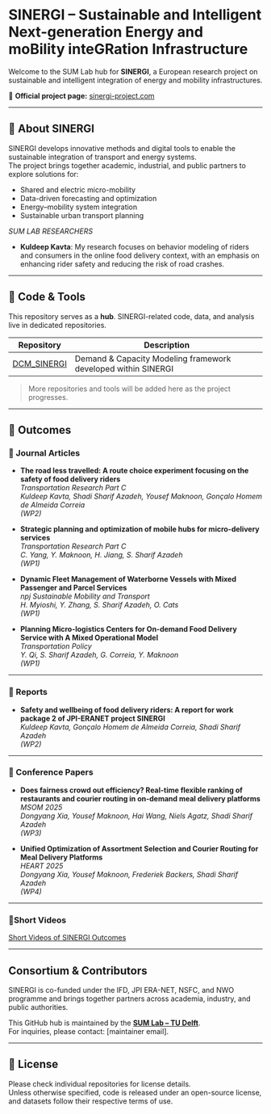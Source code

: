 # SINERGI – Sustainable and Intelligent Next-generation Energy and moBility inteGRation Infrastructure

Welcome to the SUM Lab hub for **SINERGI**, a European research project on sustainable and intelligent integration of energy and mobility infrastructures.

🔗 **Official project page:** [sinergi-project.com](https://sinergi-project.com/)

---

## 🎯 About SINERGI
SINERGI develops innovative methods and digital tools to enable the sustainable integration of transport and energy systems.  
The project brings together academic, industrial, and public partners to explore solutions for:
- Shared and electric micro-mobility
- Data-driven forecasting and optimization
- Energy–mobility system integration
- Sustainable urban transport planning

*SUM LAB RESEARCHERS*

- **Kuldeep Kavta**: My research focuses on behavior modeling of riders and consumers in the online food delivery context, with an emphasis on enhancing rider safety and reducing the risk of road crashes.

---

## 📂 Code & Tools

This repository serves as a **hub**. SINERGI-related code, data, and analysis live in dedicated repositories.  

| Repository | Description |
|------------|-------------|
| [DCM_SINERGI](https://github.com/SUM-Lab-CiTG-TUDelft/DCM_SINERGI) | Demand & Capacity Modeling framework developed within SINERGI |

> More repositories and tools will be added here as the project progresses.

---

## 📑 Outcomes

### 📘 Journal Articles
- **The road less travelled: A route choice experiment focusing on the safety of food delivery riders**  
  *Transportation Research Part C*  
  *Kuldeep Kavta, Shadi Sharif Azadeh, Yousef Maknoon, Gonçalo Homem de Almeida Correia*  
  *(WP2)*  

- **Strategic planning and optimization of mobile hubs for micro-delivery services**  
  *Transportation Research Part C*  
  *C. Yang, Y. Maknoon, H. Jiang, S. Sharif Azadeh*  
  *(WP1)*  

- **Dynamic Fleet Management of Waterborne Vessels with Mixed Passenger and Parcel Services**  
  *npj Sustainable Mobility and Transport*  
  *H. Myioshi, Y. Zhang, S. Sharif Azadeh, O. Cats*  
  *(WP1)*  

- **Planning Micro-logistics Centers for On-demand Food Delivery Service with A Mixed Operational Model**  
  *Transportation Policy*  
  *Y. Qi, S. Sharif Azadeh, G. Correia, Y. Maknoon*  
  *(WP1)*  

---

### 📄 Reports
- **Safety and wellbeing of food delivery riders: A report for work package 2 of JPI-ERANET project SINERGI**  
  *Kuldeep Kavta, Gonçalo Homem de Almeida Correia, Shadi Sharif Azadeh*  
  *(WP2)*  

---

### 🎤 Conference Papers
- **Does fairness crowd out efficiency? Real-time flexible ranking of restaurants and courier routing in on-demand meal delivery platforms**  
  *MSOM 2025*  
  *Dongyang Xia, Yousef Maknoon, Hai Wang, Niels Agatz, Shadi Sharif Azadeh*  
  *(WP3)*  

- **Unified Optimization of Assortment Selection and Courier Routing for Meal Delivery Platforms**  
  *HEART 2025*  
  *Dongyang Xia, Yousef Maknoon, Frederiek Backers, Shadi Sharif Azadeh*  
  *(WP4)*  

---

### 👥Short Videos
[Short Videos of SINERGI Outcomes](https://sinergi-project.com/project-outcomes/)
  
---
##  Consortium & Contributors

SINERGI is co-funded under the IFD, JPI ERA-NET, NSFC, and NWO programme and brings together partners across academia, industry, and public authorities.

This GitHub hub is maintained by the **[SUM Lab – TU Delft](https://github.com/SUM-Lab-CiTG-TUDelft)**.  
For inquiries, please contact: [maintainer email].

---

## 📜 License

Please check individual repositories for license details.  
Unless otherwise specified, code is released under an open-source license, and datasets follow their respective terms of use.
